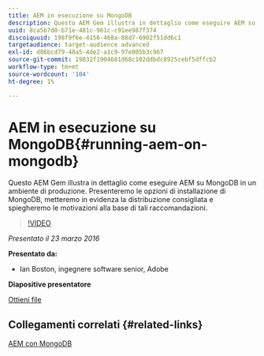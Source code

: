 ```yaml
---
title: AEM in esecuzione su MongoDB
description: Questo AEM Gem illustra in dettaglio come eseguire AEM su MongoDB in un ambiente di produzione. Presenteremo le opzioni di installazione di MongoDB, metteremo in evidenza la distribuzione consigliata e spiegheremo le motivazioni alla base di tali raccomandazioni.
uuid: 8ca5b7d0-b71e-481c-961c-c91ee987f374
discoiquuid: 198f9f6e-4156-468a-88d7-6902f51dd6c1
targetaudience: target-audience advanced
exl-id: d86bcd79-48a5-4de2-a1c9-97e005b3c967
source-git-commit: 19832f1904681d68c102ddbdc8925cebf5dffcb2
workflow-type: tm+mt
source-wordcount: '104'
ht-degree: 1%

---
```


# AEM in esecuzione su MongoDB{#running-aem-on-mongodb}

Questo AEM Gem illustra in dettaglio come eseguire AEM su MongoDB in un ambiente di produzione. Presenteremo le opzioni di installazione di MongoDB, metteremo in evidenza la distribuzione consigliata e spiegheremo le motivazioni alla base di tali raccomandazioni.

>[!VIDEO](https://video.tv.adobe.com/v/19304/?quality=9)

*Presentato il 23 marzo 2016*

**Presentato da:**

* Ian Boston, ingegnere software senior, Adobe

**Diapositive presentatore**

[Ottieni file](assets/aem-gems-032316-onmongodb.pdf)

## Collegamenti correlati {#related-links}

[AEM con MongoDB](https://docs.adobe.com/content/docs/en/aem/6-1/deploy/platform/aem-with-mongodb.html)

<!--
[Get back to the Overview](https://helpx.adobe.com/experience-manager/kt/eseminars/gems/aem-index.html)
-->
